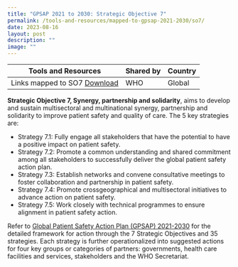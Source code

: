 ```yaml
---
title: "GPSAP 2021 to 2030: Strategic Objective 7"
permalink: /tools-and-resources/mapped-to-gpsap-2021-2030/so7/
date: 2023-08-16
layout: post
description: ""
image: ""
---
```

| Tools and Resources | Shared by | Country |
| -------- | -------- | -------- |
| Links mapped to SO7 [Download](/files/gkpslinka07-20232406.pdf)    | WHO | Global |

**Strategic Objective 7, Synergy, partnership
and solidarity**, aims to develop and sustain multisectoral and multinational synergy, partnership and solidarity to improve patient safety and quality of care. The 5 key strategies are:

* Strategy 7.1: Fully engage all stakeholders that have the potential to have a positive
impact on patient safety.
* Strategy 7.2: Promote a common understanding and shared commitment among all stakeholders to successfully deliver the global patient safety action plan.
* Strategy 7.3: Establish networks and convene consultative meetings to foster collaboration and partnership in patient safety.
* Strategy 7.4: Promote crossgeographical and multisectoral initiatives to advance action on patient safety.
* Strategy 7.5: Work closely with technical programmes to ensure alignment in patient safety action.

Refer to [Global Patient Safety Action Plan (GPSAP) 2021-2030](https://www.who.int/teams/integrated-health-services/patient-safety/policy/global-patient-safety-action-plan) for the detailed framework for action through the 7 Strategic Objectives and 35 strategies. Each strategy is further operationalized into suggested actions for four key groups or categories of partners: governments, health care facilities and services, stakeholders and the WHO Secretariat.